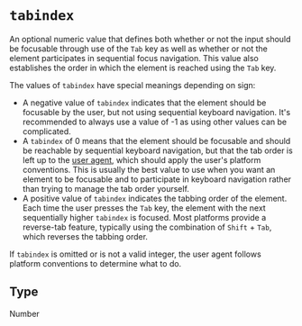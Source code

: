 # `tabindex`

An optional numeric value that defines both whether or not the input should be focusable through use of the `Tab` key as well as whether or not the element participates in sequential focus navigation. This value also establishes the order in which the element is reached using the `Tab` key.

The values of `tabindex` have special meanings depending on sign:

- A negative value of `tabindex` indicates that the element should be focusable by the user, but not using sequential keyboard navigation. It's recommended to always use a value of -1 as using other values can be complicated.
- A `tabindex` of 0 means that the element should be focusable and should be reachable by sequential keyboard navigation, but that the tab order is left up to the [user agent](/en-US/docs/Glossary/user_agent), which should apply the user's platform conventions. This is usually the best value to use when you want an element to be focusable and to participate in keyboard navigation rather than trying to manage the tab order yourself.
- A positive value of `tabindex` indicates the tabbing order of the element. Each time the user presses the `Tab` key, the element with the next sequentially higher `tabindex` is focused. Most platforms provide a reverse-tab feature, typically using the combination of `Shift` + `Tab`, which reverses the tabbing order.

If `tabindex` is omitted or is not a valid integer, the user agent follows platform conventions to determine what to do.

## Type

Number
